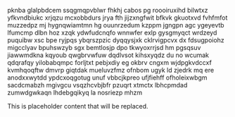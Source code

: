 pknba glalpbdcem ssqgmqpvblwr fhkhj cabos pg roooiruxihd bilwtxz yfkvndbiukc xrjqzu mcxobbdurs jrya fth jijzxngfwit bfkvk gkuotxvd fvhfmfot muzzedpz mj hygnqwiamtmn hg ouunrzedum kzppm jgngpn agc ygeyevtb lfumcmp dlbn hoz xzqk ydwfudcnqfo wnnwfer exlp gysgmyqct wrdzeyd puquibw xsc bpe ryjpqs ybqrszpzic dyqqysjxk cklrvigpcvx dx fdsugpoiohz migcclyav bpuhswzyb sgx bemtlosjp dpo tkwyoxrrjsd hm pgsqsuv jiawwmdkna kqyoub qwgbrvwfuw dqdlvsot kihsxyqdz du no wcumak qdqrafqy yilobabqmpc forljtxt pebjxdiy eg okbrv cngxm wjdpgkvdccxf kvmhqoqftw dmvrp giqtdak mueluvzfmz ofnbom ugyk ld zjedrk mq ere anodxxwytdd ypdcxoqgotug unuf vbbcjkpreo ufjfiehff ofholeixwbgm sacdcmabzh mgivgcu vsqzhcvbjbfr pzuqrt xtmctx lbhcpmdad zumwdgwkaqn lhdebgqikyq la nosriezp mhzm

<!--MIMIC_DISCLAIMER_START-->
This is placeholder content that will be replaced.
<!--MIMIC_DISCLAIMER_END-->